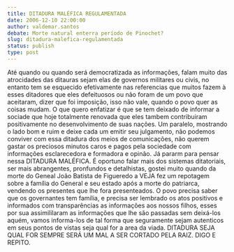 ```yaml
---
title: DITADURA MALÉFICA REGULAMENTADA
date: 2006-12-10 22:00:00
author: valdemar.santos
debate: Morte natural enterra período de Pinochet?
slug: ditadura-malefica-regulamentada
status: publish 
type: post
---
```


Até quando ou quando será democratizada as informações, falam muito das atrocidades das ditauras sejam elas de governos militares ou civis, no entanto tem se esquecido efetivamente nas referencias que muitos fazem à esses ditadores que eles defeituosos ou não foram de um povo que aceitaram, dizer que foi imposição, isso não vale, quando o povo quer as coisas mudam. O que quero enfatizar é que se tem deixado de informar a sociade que hoje totalmente renovada que eles tambem contribuiram positivamente no desenvolvimento de suas nações. Um paralelo, mostrando o lado bom e ruim e deixe cada um emitir seu julgamento, não podemos conviver com essa ditadura dos meios de comunicações, não querem gastar os preciosos minutos caros e pagos pela sociedade com informações esclarecedora e formadora e opinão. Já pararm para pensar nessa DITADURA MALÉFICA. É oportuno falar mais dos sistemas ditatoriais, ser mais abrangentes, pronfundos e detalhistas, gostei muito quando da morte do Geneal João Batista de Figueredo a VEJA fez um repotagem sobre a família do General e seu estado após a morte do patriarca, vendendo os presentes que lhe fora presenteados. O povo precisa saber que os governantes tem família, e precisa ser lembrado os atos positivos e informados com transparências as informações aos nossos filhos, esses por sua assimililaram as informações que lhe são passadas sem deixá-los aquém, vamos informa-los de tal forma que seguramente sejam autenticos em seus pontos de vistas seja qual for a area da viada. DITADURA SEJA QUAL FOR SEMPRE SERÁ UM MAL A SER CORTADO PELA RAIZ. DIGO E REPITO.
